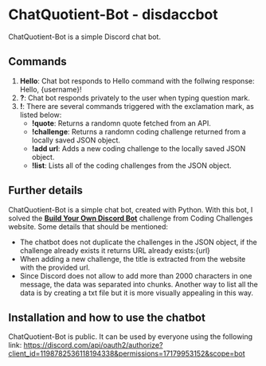 # ChatQuotient-Bot - disdaccbot
ChatQuotient-Bot is a simple Discord chat bot.
## Commands
1. **Hello**: Chat bot responds to Hello command with the follwing response: Hello, {username}!
2. **?**: Chat bot responds privately to the user when typing question mark. 
3. **!**: There are several commands triggered with the exclamation mark, as listed below:
    - **!quote**: Returns a randomn quote fetched from an API.
    - **!challenge**: Returns a randomn coding challenge returned from a locally saved JSON object.
    - **!add url**: Adds a new coding challenge to the locally saved JSON object.
    - **!list**: Lists all of the coding challenges from the JSON object.

## Further details
ChatQuotient-Bot is a simple chat bot, created with Python. With this bot, I solved the <a href="https://codingchallenges.fyi/challenges/challenge-discord/">**Build Your Own Discord Bot**</a> challenge from Coding Challenges website. Some details that should be mentioned: 
- The chatbot does not duplicate the challenges in the JSON object, if the challenge already exists it returns URL already exists:{url} 
- When adding a new challenge, the title is extracted from the website with the provided url.
- Since Discord does not allow to add more than 2000 characters in one message, the data was separated into chunks. Another way to list all the data is by creating a txt file but it is more visually appealing in this way.
## Installation and how to use the chatbot
ChatQuotient-Bot is public. It can be used by everyone using the following link: https://discord.com/api/oauth2/authorize?client_id=1198782536118194338&permissions=17179953152&scope=bot